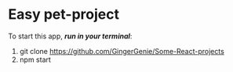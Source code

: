 # Easy pet-project
  To start this app, *__run in your terminal__*: 
  1. git clone https://github.com/GingerGenie/Some-React-projects
  2. npm start
